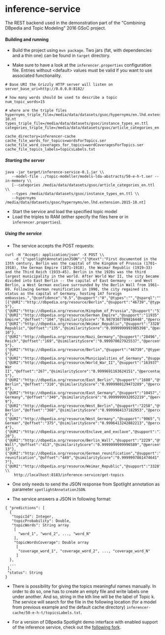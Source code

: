 # inference-service

The REST backend used in the demonstration part of the "Combining DBpedia and Topic Modeling" 2016 GSoC project.

#### Building and running

* Build the project using `mvn package`. Two jars (fat, with dependencies and a thin one) can be found in `target` directory.

* Make sure to have a look at the `inferencer.properties` configuration file.
Entries without &lt;default&gt; values must be valid if you want to use associated functionality.

```
# Base URI the Grizzly HTTP server will listen on
server_base_uri=http://0.0.0.0:8182/

# how many words should be used to describe a topic
num_topic_words=15

# where are the triple files
hypernyms_triple_file=/media/data/datasets/gsoc/hypernyms/en.lhd.extension.2015-10.nt
types_triple_file=/media/data/datasets/gsoc/instance_types_en.ttl
categories_triple_file=/media/data/datasets/gsoc/article_categories_en.ttl

cache_directory=inferencer-cache
cache_file_words_for_topics=wordsForTopics.ser
cache_file_word_coverages_for_topics=wordCoveragesForTopics.ser
cache_file_topics_labels=topicsLabels.txt
```

##### Starting the server

```
java -jar target/inference-service-0.1.jar \\
   --model-file ../topic-modeller/models-lda-abstracts/50-e-h-t.ser --in-memory \\
   [--categories /media/data/datasets/gsoc/article_categories_en.ttl \\
   --types /media/data/datasets/gsoc/instance_types_en.ttl \\
   --hypernyms /media/data/datasets/gsoc/hypernyms/en.lhd.extension.2015-10.nt]

```

* Start the service and load the specified topic model
* Load the triples to RAM (either specify the files here or in `inferencer.properties`).

##### Using the service

* The service accepts the POST requests:
```
curl -H "Accept: application/json" -X POST \\
    -d '{"spotlightAnnotationJSON":"{"@text":"First documented in the 13th century, Berlin was the capital of the Kingdom of Prussia (1701–1918), the German Empire (1871–1918), the Weimar Republic (1919–33) and the Third Reich (1933–45). Berlin in the 1920s was the third largest municipality in the world. After World War II, the city became divided into East Berlin -- the capital of East Germany -- and West Berlin, a West German exclave surrounded by the Berlin Wall from 1961–89. Following German reunification in 1990, the city regained its status as the capital of Germany, hosting 147 foreign embassies.","@confidence":"0.5","@support":"0","@types":"","@sparql":"","@policy":"whitelist","Resources":[{"@URI":"http://dbpedia.org/resource/Berlin","@support":"46739","@types":"Schema:Place,DBpedia:Place,DBpedia:PopulatedPlace,DBpedia:Region,Schema:AdministrativeArea,DBpedia:AdministrativeRegion","@surfaceForm":"Berlin","@offset":"38","@similarityScore":"0.9998758570579835","@percentageOfSecondRank":"6.324471425147983E-5"},{"@URI":"http://dbpedia.org/resource/Kingdom_of_Prussia","@support":"5158","@types":"Schema:Place,DBpedia:Place,DBpedia:PopulatedPlace,Schema:Country,DBpedia:Country","@surfaceForm":"Prussia","@offset":"79","@similarityScore":"0.7819490774521395","@percentageOfSecondRank":"0.2629082834645425"},{"@URI":"http://dbpedia.org/resource/German_Empire","@support":"11935","@types":"Schema:Place,DBpedia:Place,DBpedia:PopulatedPlace,Schema:Country,DBpedia:Country","@surfaceForm":"German Empire","@offset":"104","@similarityScore":"0.9870307789816448","@percentageOfSecondRank":"0.0071095284503395716"},{"@URI":"http://dbpedia.org/resource/Weimar_Republic","@support":"3328","@types":"Schema:Place,DBpedia:Place,DBpedia:PopulatedPlace,Schema:Country,DBpedia:Country","@surfaceForm":"Weimar Republic","@offset":"135","@similarityScore":"0.9999999993985398","@percentageOfSecondRank":"5.96802983833605E-10"},{"@URI":"http://dbpedia.org/resource/Nazi_Germany","@support":"28496","@types":"Schema:Place,DBpedia:Place,DBpedia:PopulatedPlace,Schema:Country,DBpedia:Country","@surfaceForm":"Third Reich","@offset":"169","@similarityScore":"0.999970027925537","@percentageOfSecondRank":"2.8783824766873777E-5"},{"@URI":"http://dbpedia.org/resource/Berlin","@support":"46739","@types":"Schema:Place,DBpedia:Place,DBpedia:PopulatedPlace,DBpedia:Region,Schema:AdministrativeArea,DBpedia:AdministrativeRegion","@surfaceForm":"Berlin","@offset":"192","@similarityScore":"0.9998758570579835","@percentageOfSecondRank":"6.324471425147983E-5"},{"@URI":"http://dbpedia.org/resource/Municipalities_of_Germany","@support":"8098","@types":"","@surfaceForm":"municipality","@offset":"234","@similarityScore":"0.8087650517513935","@percentageOfSecondRank":"0.22978871403858298"},{"@URI":"http://dbpedia.org/resource/World_War_II","@support":"163937","@types":"","@surfaceForm":"World War II","@offset":"267","@similarityScore":"0.9999691163624151","@percentageOfSecondRank":"2.2825526578918066E-5"},{"@URI":"http://dbpedia.org/resource/East_Berlin","@support":"1688","@types":"Schema:Place,DBpedia:Place,DBpedia:PopulatedPlace,DBpedia:Region,Schema:AdministrativeArea,DBpedia:AdministrativeRegion","@surfaceForm":"East Berlin","@offset":"310","@similarityScore":"0.9999980129473289","@percentageOfSecondRank":"1.987056612783919E-6"},{"@URI":"http://dbpedia.org/resource/East_Germany","@support":"10457","@types":"Schema:Place,DBpedia:Place,DBpedia:PopulatedPlace,Schema:Country,DBpedia:Country","@surfaceForm":"East Germany","@offset":"340","@similarityScore":"0.9999999932052219","@percentageOfSecondRank":"6.794780107670407E-9"},{"@URI":"http://dbpedia.org/resource/West_Berlin","@support":"2258","@types":"Schema:Place,DBpedia:Place,DBpedia:PopulatedPlace,DBpedia:Region,Schema:AdministrativeArea,DBpedia:AdministrativeRegion","@surfaceForm":"West Berlin","@offset":"360","@similarityScore":"0.9999984137182953","@percentageOfSecondRank":"1.5862842176286193E-6"},{"@URI":"http://dbpedia.org/resource/West_Germany","@support":"9065","@types":"Schema:Place,DBpedia:Place,DBpedia:PopulatedPlace,Schema:Country,DBpedia:Country","@surfaceForm":"West German","@offset":"375","@similarityScore":"0.9996413242882213","@percentageOfSecondRank":"3.5874521388146836E-4"},{"@URI":"http://dbpedia.org/resource/Enclave_and_exclave","@support":"1984","@types":"","@surfaceForm":"exclave","@offset":"387","@similarityScore":"1.0","@percentageOfSecondRank":"1.0646119271806581E-20"},{"@URI":"http://dbpedia.org/resource/Berlin_Wall","@support":"2229","@types":"Schema:Place,DBpedia:Place,DBpedia:ArchitecturalStructure,DBpedia:Building","@surfaceForm":"Berlin Wall","@offset":"413","@similarityScore":"0.9999999999996589","@percentageOfSecondRank":"3.165311358261024E-13"},{"@URI":"http://dbpedia.org/resource/German_reunification","@support":"1989","@types":"","@surfaceForm":"German reunification","@offset":"449","@similarityScore":"0.9999997861474641","@percentageOfSecondRank":"1.5374345655254399E-7"},{"@URI":"http://dbpedia.org/resource/Weimar_Republic","@support":"3328","@types":"Schema:Place,DBpedia:Place,DBpedia:PopulatedPlace,Schema:Country,DBpedia:Country","@surfaceForm":"Germany","@offset":"526","@similarityScore":"0.8151587420656723","@percentageOfSecondRank":"0.2098942527082445"}]}"}' \\
    http://localhost:8183/inference-service/get-topics
```

* One only needs to send the JSON response from Spotlight annotation as parameter `spotlightAnnotationJSON`.

* The service answers a JSON in following format:

```
{ "predictions": [
  {
   "topicId": Integer,
   "topicProbability": Double,
   "topicWords": String array
    [
      "word_1", "word_2", ..., "word_N"
    ],
    "topicWordsCoverage": Double array
     [
      "coverage_word_1", "coverage_word_2", ..., "coverage_word_N"
     ]
  },
  ...
 ],
 "status": String
}
```

* There is possibility for giving the topics meaningful names manually.
In order to do so, one has to create an empty file and write labels one under another.
And so, string in the kth line will be the label of Topic k.
The service will search for the file in the following location (for a model from previous example and the default cache directory) `inferencer-cache/50-e-h-t/topicsLabels.txt`.

* For a version of DBpedia Spotlight demo interface with enabled support of the inference service, check out the [following fork](https://github.com/wojtuch/demo).
